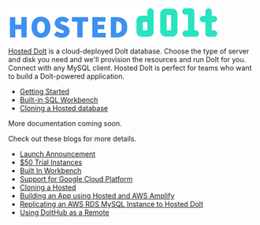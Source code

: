 ![](../../.gitbook/assets/hosted-logo.png)

[Hosted Dolt](https://hosted.doltdb.com) is a cloud-deployed Dolt database. Choose the type of server and disk you need and we'll provision the resources and run Dolt for you. Connect with any MySQL client. Hosted Dolt is perfect for teams who want to build a Dolt-powered application.

- [Getting Started](./getting-started.md)
- [Built-in SQL Workbench](./sql-workbench.md)
- [Cloning a Hosted database](./cloning.md)

More documentation coming soon.

Check out these blogs for more details.

- [Launch Announcement](https://www.dolthub.com/blog/2022-05-18-hosted-dolt/)
- [$50 Trial Instances](https://www.dolthub.com/blog/2022-10-24-hosted-trial-instances/)
- [Built In Workbench](https://www.dolthub.com/blog/2022-08-24-hosted-sql-workbench/)
- [Support for Google Cloud Platform](https://www.dolthub.com/blog/2023-02-27-hosted-doltdb-gcp-launch/)
- [Cloning a Hosted](https://www.dolthub.com/blog/2023-04-17-cloning-a-hosted-database/)
- [Building an App using Hosted and AWS Amplify](https://www.dolthub.com/blog/2023-03-31-dolt-amplify-webapp/)
- [Replicating an AWS RDS MySQL Instance to Hosted Dolt](https://www.dolthub.com/blog/2023-04-05-versioned-mysql-replicas-on-hosted-dolt/)
- [Using DoltHub as a Remote](https://www.dolthub.com/blog/2023-05-17-dolthub-as-a-remote-for-hosted/)
